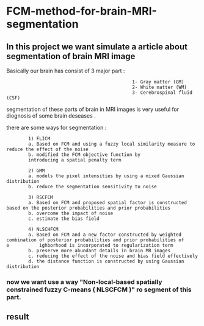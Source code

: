 # FCM-method-for-brain-MRI-segmentation
## In this project we want simulate a article about segmentation of brain MRI image

Basically our brain has consist of 3 major part :

                                                  1- Gray matter (GM)
                                                  2- White matter (WM)
                                                  3- Cerebrospinal fluid (CSF)
                                                  
                                                  
segmentation of these parts of brain in MRI images is very useful for diognosis of some brain deseases .

there are some ways for segmentation :

            1) FLICM
            a. Based on FCM and using a fuzzy local similarity measure to reduce the effect of the noise
            b. modified the FCM objective function by
            introducing a spatial penalty term
            
            2) GMM
            a. models the pixel intensities by using a mixed Gaussian distribution
            b. reduce the segmentation sensitivity to noise
            
            3) RSCFCM
            a. Based on FCM and proposed spatial factor is constructed based on the posterior probabilities and prior probabilities
            b. overcome the impact of noise
            c. estimate the bias field
            
            4) NLSCHFCM
            a. Based on FCM and a new factor constructed by weighted combination of posterior probabilities and prior probabilities of                 e           ighborhood is incorporated to regularization term
            b. preserve more abundant details in brain MR images
            c. reducing the effect of the noise and bias field effectively
            d. the distance function is constructed by using Gaussian distribution
                                                  
### now we want use a way "Non-local-based spatially constrained fuzzy C-means ( NLSCFCM )"  ro segment of this part.


## result 
